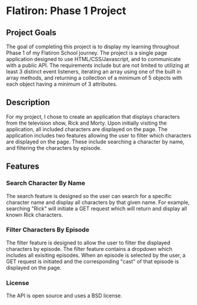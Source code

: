# Flatiron: Phase 1 Project

## Project Goals

The goal of completing this project is to display my learning throughout Phase 1 of my Flatiron School journey. The project is a single page application designed to use HTML/CSS/Javascript, and to communicate with a public API. The requirements include but are not limited to utilizing at least 3 distinct event listeners, iterating an array using one of the built in array methods, and returning a collection of a minimum of 5 objects with each object having a minimum of 3 attributes. 

## Description

For my project, I chose to create an application that displays characters from the television show, Rick and Morty. Upon initially visiting the application, all included characters are displayed on the page. The application includes two features allowing the user to filter which characters are displayed on the page. These include searching a character by name, and filtering the characters by episode.

## Features

### Search Character By Name

The search feature is designed so the user can search for a specific character name and display all characters by that given name. For example, searching "Rick" will initiate a GET request which will return and display all known Rick characters.

### Filter Characters By Episode

The filter feature is designed to allow the user to filter the displayed characters by episode. The filter feature contains a dropdown which includes all exisiting episodes. When an episode is selected by the user, a GET request is initiated and the corresponding "cast" of that episode is displayed on the page.

### License

The API is open source and uses a BSD license.